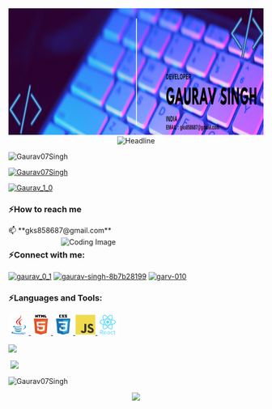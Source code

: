 <!--<img src="https://github.com/TheDudeThatCode/TheDudeThatCode/blob/master/Assets/Hi.gif" width="39px">-->
<!--<img src="https://github.com/Ayush7614/Ayush7614/raw/main/Hello.gif">  -->
<img src="https://raw.githubusercontent.com/Gaurav07Singh/Gaurav07Singh/main/Simple%20Technology%20LinkedIn%20Banner.png" height="250px">
<div align=center>
         <!-- <p align="left"> <img src="https://komarev.com/ghpvc/?username=Gaurav07Singh&label=Profile%20views&color=0e75b6&style=flat" alt="Gaurav07Singh" /> </p>-->
        <img src="https://readme-typing-svg.herokuapp.com?color=0DADBDFA&size=32&center=true&vCenter=true&width=600&height=50&lines=Hi+there+I'm+Gaurav+Singh.+%F0%9F%91%8B;Passionate+Developer;Web+Development+Enthusiast." alt="Headline" />
    </div>

<!--<h1 align="center"><i>Hi, I'm <br> Gaurav Singh </i></h1>-->
<!--## Hey <img src="https://github.com/TheDudeThatCode/TheDudeThatCode/blob/master/Assets/Hi.gif" width="29px">, I'm [Gaurav Singh!] -->

<!--<h3 align="center">A self-taught developer from India , who loves to code🖤 .</h3>-->
<p align="left"> <img src="https://komarev.com/ghpvc/?username=Gaurav07Singh&label=Profile%20views&color=0e75b6&style=flat" alt="Gaurav07Singh" /> </p>
<p align="left"> <a href="https://github.com/ryo-ma/github-profile-trophy"><img src="https://github-profile-trophy.vercel.app/?username=Gaurav07Singh" alt="Gaurav07Singh" /></a> </p>

<p align="left"> <a href="https://twitter.com/Gaurav_1_0" target="blank"><img src="https://img.shields.io/twitter/follow/Gaurav_1_0?logo=twitter&style=for-the-badge" alt="Gaurav_1_0" /></a> </p>

<h3 align="left">⚡How to reach me</h3>
📫 **gks858687@gmail.com**
<img align="right" alt="Coding Image" width="400" src="https://c.tenor.com/2uyENRmiUt0AAAAC/coding.gif">

<h3 align="left">⚡Connect with me:</h3>
<p align="left">
<a href="https://twitter.com/Gaurav_1_0" target="blank"><img align="center" src="https://raw.githubusercontent.com/rahuldkjain/github-profile-readme-generator/master/src/images/icons/Social/twitter.svg" alt="gaurav_0_1" height="30" width="40" /></a>
<a href="https://linkedin.com/in/gaurav-singh-8b7b28199" target="blank"><img align="center" src="https://raw.githubusercontent.com/rahuldkjain/github-profile-readme-generator/master/src/images/icons/Social/linked-in-alt.svg" alt="gaurav-singh-8b7b28199" height="30" width="40" /></a>
<a href="https://www.leetcode.com/garv-010" target="blank"><img align="center" src="https://raw.githubusercontent.com/rahuldkjain/github-profile-readme-generator/master/src/images/icons/Social/leet-code.svg" alt="garv-010" height="30" width="40" /></a>
</p>



<p align="left">
</p>

<h3 align="left">⚡Languages and Tools:</h3>
<p align="left"><p align="left"><a href="https://www.java.com" target="_blank" rel="noreferrer"> <img src="https://raw.githubusercontent.com/devicons/devicon/master/icons/java/java-original.svg" alt="java" width="40" height="40"/> </a> 
 <a href="https://www.w3.org/html/" target="_blank" rel="noreferrer"> <img src="https://raw.githubusercontent.com/devicons/devicon/master/icons/html5/html5-original-wordmark.svg" alt="html5" width="40" height="40"/> </a>
 <a href="https://www.w3schools.com/css/" target="_blank" rel="noreferrer"> <img src="https://raw.githubusercontent.com/devicons/devicon/master/icons/css3/css3-original-wordmark.svg" alt="css3" width="40" height="40"/> </a>
  <a href="https://developer.mozilla.org/en-US/docs/Web/JavaScript" target="_blank" rel="noreferrer"> <img src="https://raw.githubusercontent.com/devicons/devicon/master/icons/javascript/javascript-original.svg" alt="javascript" width="40" height="40"/> </a> 
 <a href="https://reactjs.org/" target="_blank" rel="noreferrer"> <img src="https://raw.githubusercontent.com/devicons/devicon/master/icons/react/react-original-wordmark.svg" alt="react" width="40" height="40"/> </a> 
 <!--<a href="https://www.mongodb.com/" target="_blank" rel="noreferrer"> <img src="https://raw.githubusercontent.com/devicons/devicon/master/icons/mongodb/mongodb-original-wordmark.svg" alt="mongodb" width="40" height="40"/> </a> 
  <a href="https://expressjs.com" target="_blank" rel="noreferrer"> <img src="https://raw.githubusercontent.com/devicons/devicon/master/icons/express/express-original-wordmark.svg" alt="express" width="40" height="40"/> </a>
   
  <a href="https://nodejs.org" target="_blank" rel="noreferrer"> <img src="https://raw.githubusercontent.com/devicons/devicon/master/icons/nodejs/nodejs-original-wordmark.svg" alt="nodejs" width="40" height="40"/> </a> 
 </p>                                                                                                                                                            -->
 
 
 
 <p><img align="center" src="https://github-readme-stats.vercel.app/api/top-langs/?username=Gaurav07Singh&langs_count=8&theme=react")](https://github.com/Gaurav07Singh/github-readme-stats"/></p>

<p>&nbsp;<img align="center" src="https://github-readme-stats.vercel.app/api?username=Gaurav07Singh&show_icons=true&theme=react" /></p>

<p><img align="center" src="https://github-readme-streak-stats.herokuapp.com/?user=Gaurav07Singh&theme=react" alt="Gaurav07Singh" /> </p> 
          <div align="center">
        <img src="https://activity-graph.herokuapp.com/graph?username=Gaurav07Singh&theme=react-dark&count_private=true">
          </div>

